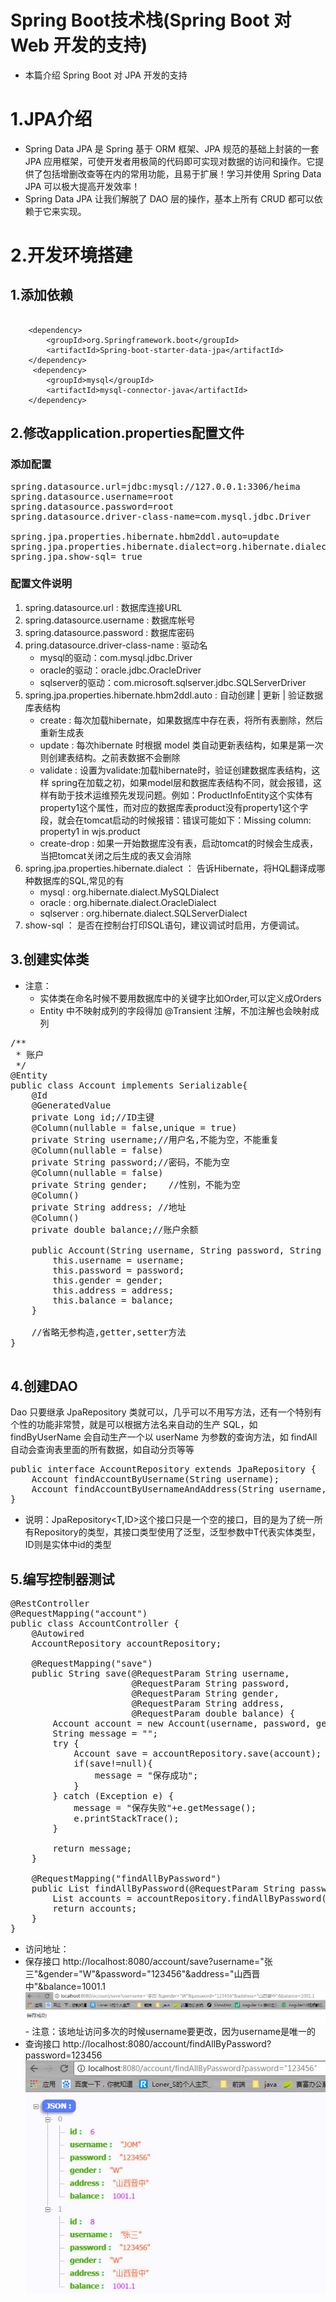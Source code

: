# Spring Boot技术栈(Spring Boot 对 Web 开发的支持)

 - 本篇介绍 Spring Boot 对 JPA 开发的支持

# 1.JPA介绍

 - Spring Data JPA 是 Spring 基于 ORM 框架、JPA 规范的基础上封装的一套 JPA 应用框架，可使开发者用极简的代码即可实现对数据的访问和操作。它提供了包括增删改查等在内的常用功能，且易于扩展！学习并使用 Spring Data JPA 可以极大提高开发效率！
 - Spring Data JPA 让我们解脱了 DAO 层的操作，基本上所有 CRUD 都可以依赖于它来实现。

# 2.开发环境搭建

## 1.添加依赖
```

	<dependency>
		<groupId>org.Springframework.boot</groupId>
	    <artifactId>Spring-boot-starter-data-jpa</artifactId>
	</dependency>
	 <dependency>
	    <groupId>mysql</groupId>
	    <artifactId>mysql-connector-java</artifactId>
	</dependency>

```    
## 2.修改application.properties配置文件

### 添加配置
<pre>
spring.datasource.url=jdbc:mysql://127.0.0.1:3306/heima
spring.datasource.username=root
spring.datasource.password=root
spring.datasource.driver-class-name=com.mysql.jdbc.Driver

spring.jpa.properties.hibernate.hbm2ddl.auto=update
spring.jpa.properties.hibernate.dialect=org.hibernate.dialect.MySQL5InnoDBDialect
spring.jpa.show-sql= true
</pre>

### 配置文件说明

1. spring.datasource.url : 数据库连接URL
2. spring.datasource.username : 数据库帐号
3. spring.datasource.password : 数据库密码
4. pring.datasource.driver-class-name : 驱动名
	- mysql的驱动：com.mysql.jdbc.Driver
	- oracle的驱动：oracle.jdbc.OracleDriver
	- sqlserver的驱动：com.microsoft.sqlserver.jdbc.SQLServerDriver
5. spring.jpa.properties.hibernate.hbm2ddl.auto : 自动创建 | 更新 | 验证数据库表结构
	- create : 每次加载hibernate，如果数据库中存在表，将所有表删除，然后重新生成表
	- update : 每次hibernate 时根据 model 类自动更新表结构，如果是第一次则创建表结构。之前表数据不会删除
	- validate : 设置为validate:加载hibernate时，验证创建数据库表结构，这样 spring在加载之初，如果model层和数据库表结构不同，就会报错，这样有助于技术运维预先发现问题。例如：ProductInfoEntity这个实体有property1这个属性，而对应的数据库表product没有property1这个字段，就会在tomcat启动的时候报错：错误可能如下：Missing column: property1 in wjs.product
	- create-drop : 如果一开始数据库没有表，启动tomcat的时候会生成表，当把tomcat关闭之后生成的表又会消除
6. spring.jpa.properties.hibernate.dialect ： 告诉Hibernate，将HQL翻译成哪种数据库的SQL,常见的有
	- mysql : org.hibernate.dialect.MySQLDialect
	- oracle : org.hibernate.dialect.OracleDialect
	- sqlserver : org.hibernate.dialect.SQLServerDialect
7. show-sql ： 是否在控制台打印SQL语句，建议调试时启用，方便调试。
 
## 3.创建实体类

 - 注意：
	 - 实体类在命名时候不要用数据库中的关键字比如Order,可以定义成Orders
	 - Entity 中不映射成列的字段得加 @Transient 注解，不加注解也会映射成列
	 
<pre>
/**
 * 账户
 */
@Entity
public class Account implements Serializable{
    @Id
    @GeneratedValue
    private Long id;//ID主键
    @Column(nullable = false,unique = true)
    private String username;//用户名,不能为空，不能重复
    @Column(nullable = false)
    private String password;//密码，不能为空
    @Column(nullable = false)
    private String gender;    //性别，不能为空
    @Column()
    private String address; //地址
    @Column()
    private double balance;//账户余额

    public Account(String username, String password, String gender, String address, double balance) {
        this.username = username;
        this.password = password;
        this.gender = gender;
        this.address = address;
        this.balance = balance;
    }

    //省略无参构造,getter,setter方法
}

</pre>

## 4.创建DAO

 Dao 只要继承 JpaRepository 类就可以，几乎可以不用写方法，还有一个特别有个性的功能非常赞，就是可以根据方法名来自动的生产 SQL，如 findByUserName 会自动生产一个以 userName 为参数的查询方法，如 findAll 自动会查询表里面的所有数据，如自动分页等等

<pre>
public interface AccountRepository extends JpaRepository<Account,String> {
    Account findAccountByUsername(String username);
    Account findAccountByUsernameAndAddress(String username, String address);
}
</pre>

 - 说明：JpaRepository<T,ID>这个接口只是一个空的接口，目的是为了统一所有Repository的类型，其接口类型使用了泛型，泛型参数中T代表实体类型，ID则是实体中id的类型

## 5.编写控制器测试

<pre>
@RestController
@RequestMapping("account")
public class AccountController {
    @Autowired
    AccountRepository accountRepository;

    @RequestMapping("save")
    public String save(@RequestParam String username,
                       @RequestParam String password,
                       @RequestParam String gender,
                       @RequestParam String address,
                       @RequestParam double balance) {
        Account account = new Account(username, password, gender, address, balance);
        String message = "";
        try {
            Account save = accountRepository.save(account);
            if(save!=null){
                message = "保存成功";
            }
        } catch (Exception e) {
            message = "保存失败"+e.getMessage();
            e.printStackTrace();
        }

        return message;
    }

    @RequestMapping("findAllByPassword")
    public List<Account> findAllByPassword(@RequestParam String password){
        List<Account> accounts = accountRepository.findAllByPassword(password);
        return accounts;
    }
}
</pre>

- 访问地址：
 - 保存接口
	 http://localhost:8080/account/save?username="张三"&gender="W"&password="123456"&address="山西晋中"&balance=1001.1
	 ![0](./springboot_img/save.jpg)
 		- 注意：该地址访问多次的时候username要更改，因为username是唯一的
 - 查询接口
     http://localhost:8080/account/findAllByPassword?password=123456
     ![1](./springboot_img/findAllByPassword.jpg)